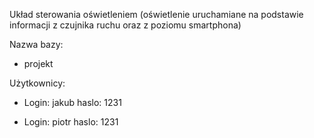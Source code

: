 Układ sterowania oświetleniem (oświetlenie uruchamiane na podstawie informacji z czujnika ruchu oraz z poziomu smartphona)

Nazwa bazy:

- projekt

Użytkownicy:

- Login: jakub 
  haslo: 1231
  
- Login: piotr 
  haslo: 1231
